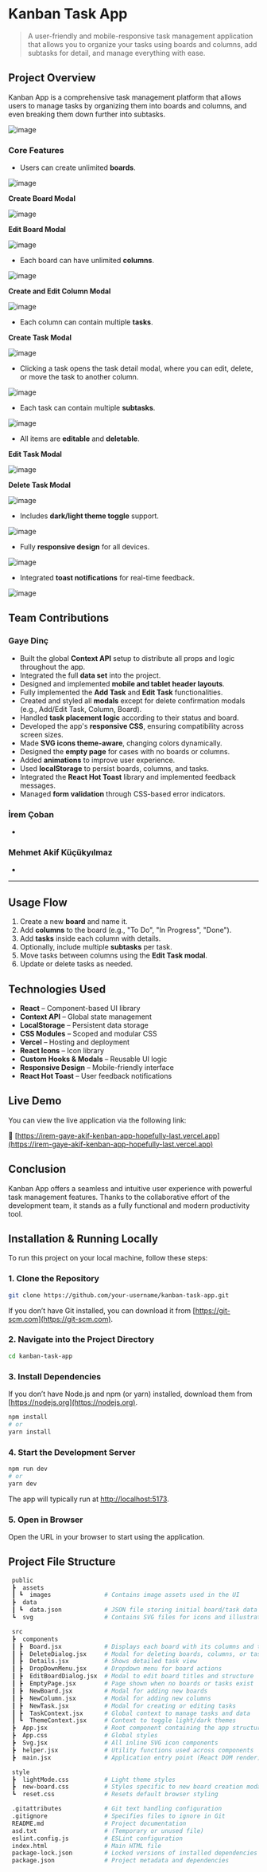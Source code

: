 # Kanban Task App

> A user-friendly and mobile-responsive task management application that allows you to organize your tasks using boards and columns, add subtasks for detail, and manage everything with ease.

## Project Overview

Kanban App is a comprehensive task management platform that allows users to manage tasks by organizing them into boards and columns, and even breaking them down further into subtasks.

![image](https://github.com/user-attachments/assets/ebc5cb38-7981-42ce-86ba-17b62c0b3753)

### Core Features

- Users can create unlimited **boards**.

![image](https://github.com/user-attachments/assets/0b36ffa7-af5c-49af-aa32-420af016ca91)

**Create Board Modal**

![image](https://github.com/user-attachments/assets/02750ac0-6409-4da6-999a-386deada065b)

**Edit Board Modal**

![image](https://github.com/user-attachments/assets/d00cf31f-3f63-4afe-a431-4e5b96dad935)

- Each board can have unlimited **columns**.

![image](https://github.com/user-attachments/assets/8fcacdaf-e268-4b30-a538-e6c631791d10)

**Create and Edit Column Modal**

![image](https://github.com/user-attachments/assets/e0a4ea86-634a-4e27-a2c7-a1ad3fee8308)

- Each column can contain multiple **tasks**.

**Create Task Modal**

![image](https://github.com/user-attachments/assets/08aef557-758a-4a3c-a026-278dfcd14e07)

- Clicking a task opens the task detail modal, where you can edit, delete, or move the task to another column.

![image](https://github.com/user-attachments/assets/4392bf52-5f09-4faa-99c2-c8e2cd2ddf39)

- Each task can contain multiple **subtasks**.

![image](https://github.com/user-attachments/assets/56911ba6-3148-4a87-bc7d-91c913a6dcf6)

- All items are **editable** and **deletable**.

**Edit Task Modal**

![image](https://github.com/user-attachments/assets/3d321499-1456-4569-83f4-4bb1a498125c)

**Delete Task Modal**

![image](https://github.com/user-attachments/assets/68504011-cc14-4ca1-948a-d734f08fb553)

- Includes **dark/light theme toggle** support.

![image](https://github.com/user-attachments/assets/9db652c3-a0f3-4471-ba43-2994ab6f2aac)

- Fully **responsive design** for all devices.

![image](https://github.com/user-attachments/assets/459120c6-4ff0-4de6-8feb-a68a436464ed)

- Integrated **toast notifications** for real-time feedback.

![image](https://github.com/user-attachments/assets/91d697cc-d323-4757-bf9b-393c87a1842b)

## Team Contributions

### Gaye Dinç

- Built the global **Context API** setup to distribute all props and logic throughout the app.
- Integrated the full **data set** into the project.
- Designed and implemented **mobile and tablet header layouts**.
- Fully implemented the **Add Task** and **Edit Task** functionalities.
- Created and styled all **modals** except for delete confirmation modals (e.g., Add/Edit Task, Column, Board).
- Handled **task placement logic** according to their status and board.
- Developed the app's **responsive CSS**, ensuring compatibility across screen sizes.
- Made **SVG icons theme-aware**, changing colors dynamically.
- Designed the **empty page** for cases with no boards or columns.
- Added **animations** to improve user experience.
- Used **localStorage** to persist boards, columns, and tasks.
- Integrated the **React Hot Toast** library and implemented feedback messages.
- Managed **form validation** through CSS-based error indicators.

### İrem Çoban

- 

### Mehmet Akif Küçükyılmaz

- 

---

## Usage Flow

1. Create a new **board** and name it.
2. Add **columns** to the board (e.g., "To Do", "In Progress", "Done").
3. Add **tasks** inside each column with details.
4. Optionally, include multiple **subtasks** per task.
5. Move tasks between columns using the **Edit Task modal**.
6. Update or delete tasks as needed.

## Technologies Used

- **React** – Component-based UI library
- **Context API** – Global state management
- **LocalStorage** – Persistent data storage
- **CSS Modules** – Scoped and modular CSS
- **Vercel** – Hosting and deployment
- **React Icons** – Icon library
- **Custom Hooks & Modals** – Reusable UI logic
- **Responsive Design** – Mobile-friendly interface
- **React Hot Toast** – User feedback notifications

## Live Demo

You can view the live application via the following link:

🔗 [https://irem-gaye-akif-kenban-app-hopefully-last.vercel.app](https://irem-gaye-akif-kenban-app-hopefully-last.vercel.app)

## Conclusion

Kanban App offers a seamless and intuitive user experience with powerful task management features. Thanks to the collaborative effort of the development team, it stands as a fully functional and modern productivity tool.

## Installation & Running Locally

To run this project on your local machine, follow these steps:

### 1. Clone the Repository

```bash
git clone https://github.com/your-username/kanban-task-app.git
```

If you don’t have Git installed, you can download it from [https://git-scm.com](https://git-scm.com).

### 2. Navigate into the Project Directory

```bash
cd kanban-task-app
```

### 3. Install Dependencies

If you don’t have Node.js and npm (or yarn) installed, download them from [https://nodejs.org](https://nodejs.org).

```bash
npm install
# or
yarn install
```

### 4. Start the Development Server

```bash
npm run dev
# or
yarn dev
```

The app will typically run at [http://localhost:5173](http://localhost:5173).

### 5. Open in Browser

Open the URL in your browser to start using the application.


## Project File Structure

```bash
 public
 ┣  assets
 ┃ ┗  images               # Contains image assets used in the UI
 ┣  data
 ┃ ┗  data.json            # JSON file storing initial board/task data
 ┗  svg                    # Contains SVG files for icons and illustrations

 src
 ┣  components
 ┃ ┣  Board.jsx            # Displays each board with its columns and tasks
 ┃ ┣  DeleteDialog.jsx     # Modal for deleting boards, columns, or tasks
 ┃ ┣  Details.jsx          # Shows detailed task view
 ┃ ┣  DropDownMenu.jsx     # Dropdown menu for board actions
 ┃ ┣  EditBoardDialog.jsx  # Modal to edit board titles and structure
 ┃ ┣  EmptyPage.jsx        # Page shown when no boards or tasks exist
 ┃ ┣  NewBoard.jsx         # Modal for adding new boards
 ┃ ┣  NewColumn.jsx        # Modal for adding new columns
 ┃ ┣  NewTask.jsx          # Modal for creating or editing tasks
 ┃ ┣  TaskContext.jsx      # Global context to manage tasks and data
 ┃ ┗  ThemeContext.jsx     # Context to toggle light/dark themes
 ┣  App.jsx                # Root component containing the app structure
 ┣  App.css                # Global styles
 ┣  Svg.jsx                # All inline SVG icon components
 ┣  helper.jsx             # Utility functions used across components
 ┣  main.jsx               # Application entry point (React DOM render)

 style
 ┣  lightMode.css          # Light theme styles
 ┣  new-board.css          # Styles specific to new board creation modals
 ┗  reset.css              # Resets default browser styling

 .gitattributes            # Git text handling configuration
 .gitignore                # Specifies files to ignore in Git
 README.md                 # Project documentation
 asd.txt                   # (Temporary or unused file)
 eslint.config.js          # ESLint configuration
 index.html                # Main HTML file
 package-lock.json         # Locked versions of installed dependencies
 package.json              # Project metadata and dependencies
